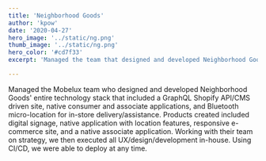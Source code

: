 ```yaml
---
title: 'Neighborhood Goods'
author: 'kpow'
date: '2020-04-27'
hero_image: '../static/ng.png'
thumb_image: '../static/ng.png'
hero_color: '#cd7f33'
excerpt: 'Managed the team that designed and developed Neighborhood Goods entire technology stack which included a GraphQL Shopify API/CMS driven site, native consumer and associate applications, and Bluetooth micro-location.'

---
```


Managed the Mobelux team who designed and developed Neighborhood Goods' entire technology stack that included a GraphQL Shopify API/CMS driven site, native consumer and associate applications, and Bluetooth micro-location for in-store delivery/assistance. Products created included digital signage, native application with location features, responsive e-commerce site, and a native associate application. Working with their team on strategy, we then executed all UX/design/development in-house. Using CI/CD, we were able to deploy at any time.
